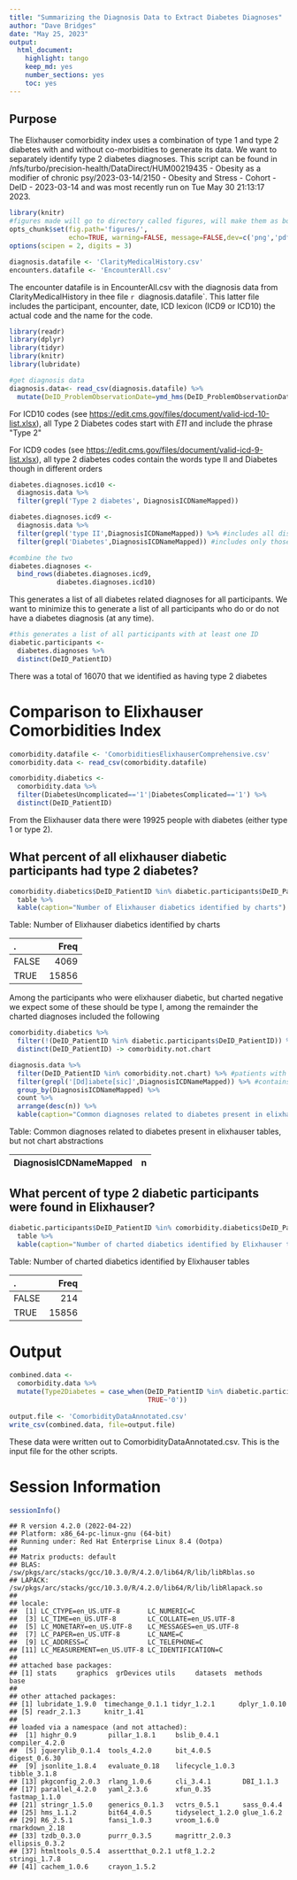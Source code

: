 ```yaml
---
title: "Summarizing the Diagnosis Data to Extract Diabetes Diagnoses"
author: "Dave Bridges"
date: "May 25, 2023"
output:
  html_document:
    highlight: tango
    keep_md: yes
    number_sections: yes
    toc: yes
---
```


## Purpose

The Elixhauser comorbidity index uses a combination of type 1 and type 2 diabetes with and without co-morbidities to generate its data.  We want to separately identify type 2 diabetes diagnoses. This script can be found in /nfs/turbo/precision-health/DataDirect/HUM00219435 - Obesity as a modifier of chronic psy/2023-03-14/2150 - Obesity and Stress - Cohort - DeID - 2023-03-14 and was most recently run on Tue May 30 21:13:17 2023.


```r
library(knitr)
#figures made will go to directory called figures, will make them as both png and pdf files 
opts_chunk$set(fig.path='figures/',
               echo=TRUE, warning=FALSE, message=FALSE,dev=c('png','pdf'))
options(scipen = 2, digits = 3)

diagnosis.datafile <- 'ClarityMedicalHistory.csv'
encounters.datafile <- 'EncounterAll.csv'
```

The encounter datafile is in EncounterAll.csv with the diagnosis data from ClarityMedicalHistory in thee file `r `diagnosis.datafile`. This latter file includes the participant, encounter, date, ICD lexicon (ICD9 or ICD10) the actual code and the name for the code.


```r
library(readr)
library(dplyr)
library(tidyr)
library(knitr)
library(lubridate)

#get diagnosis data
diagnosis.data<- read_csv(diagnosis.datafile) %>%
  mutate(DeID_ProblemObservationDate=ymd_hms(DeID_ProblemObservationDate))
```

For ICD10 codes (see https://edit.cms.gov/files/document/valid-icd-10-list.xlsx), all Type 2 Diabetes codes start with *E11* and include the phrase "Type 2"

For ICD9 codes (see https://edit.cms.gov/files/document/valid-icd-9-list.xlsx), all type 2 diabetes codes contain the words type II and Diabetes though in different orders


```r
diabetes.diagnoses.icd10 <- 
  diagnosis.data %>%
  filter(grepl('Type 2 diabetes', DiagnosisICDNameMapped))

diabetes.diagnoses.icd9 <-
  diagnosis.data %>%
  filter(grepl('type II',DiagnosisICDNameMapped)) %>% #includes all diseases marked type II
  filter(grepl('Diabetes',DiagnosisICDNameMapped)) #includes only those that contain diabetes in the name

#combine the two
diabetes.diagnoses <-
  bind_rows(diabetes.diagnoses.icd9,
            diabetes.diagnoses.icd10)
```

This generates a list of all diabetes related diagnoses for all participants.  We want to minimize this to generate a list of all participants who do or do not have a diabetes diagnosis (at any time).


```r
#this generates a list of all participants with at least one ID
diabetic.participants <-
  diabetes.diagnoses %>%
  distinct(DeID_PatientID)  
```

There was a total of 16070 that we identified as having type 2 diabetes

# Comparison to Elixhauser Comorbidities Index


```r
comorbidity.datafile <- 'ComorbiditiesElixhauserComprehensive.csv'
comorbidity.data <- read_csv(comorbidity.datafile)

comorbidity.diabetics <-
  comorbidity.data %>%
  filter(DiabetesUncomplicated=='1'|DiabetesComplicated=='1') %>%
  distinct(DeID_PatientID)
```

From the Elixhauser data there were 19925 people with diabetes (either type 1 or type 2).

## What percent of all elixhauser diabetic participants had type 2 diabetes?


```r
comorbidity.diabetics$DeID_PatientID %in% diabetic.participants$DeID_PatientID %>%
  table %>%
  kable(caption="Number of Elixhauser diabetics identified by charts")
```



Table: Number of Elixhauser diabetics identified by charts

|.     |  Freq|
|:-----|-----:|
|FALSE |  4069|
|TRUE  | 15856|

Among the participants who were elixhauser diabetic, but charted negative we expect some of these should be type I, among the remainder the charted diagnoses included the following


```r
comorbidity.diabetics %>%
  filter(!(DeID_PatientID %in% diabetic.participants$DeID_PatientID)) %>%
  distinct(DeID_PatientID) -> comorbidity.not.chart

diagnosis.data %>%
  filter(DeID_PatientID %in% comorbidity.not.chart) %>% #patients with uncharted comorbidities, but do have diabetes according to elixhauser
  filter(grepl('[Dd]iabete[sic]',DiagnosisICDNameMapped)) %>% #contains the word diabetes or diabetic in either case
  group_by(DiagnosisICDNameMapped) %>%
  count %>%
  arrange(desc(n)) %>%
  kable(caption="Common diagnoses related to diabetes present in elixhauser tables, but not chart abstractions")
```



Table: Common diagnoses related to diabetes present in elixhauser tables, but not chart abstractions

|DiagnosisICDNameMapped |  n|
|:----------------------|--:|


## What percent of type 2 diabetic participants were found in Elixhauser?


```r
diabetic.participants$DeID_PatientID %in% comorbidity.diabetics$DeID_PatientID  %>% 
  table %>%
  kable(caption="Number of charted diabetics identified by Elixhauser tables")
```



Table: Number of charted diabetics identified by Elixhauser tables

|.     |  Freq|
|:-----|-----:|
|FALSE |   214|
|TRUE  | 15856|

# Output


```r
combined.data <-
  comorbidity.data %>%
  mutate(Type2Diabetes = case_when(DeID_PatientID %in% diabetic.participants$DeID_PatientID ~ '1',
                                   TRUE~'0'))
  
output.file <- 'ComorbidityDataAnnotated.csv'
write_csv(combined.data, file=output.file)
```

These data were written out to ComorbidityDataAnnotated.csv. This is the input file for the other scripts.

# Session Information


```r
sessionInfo()
```

```
## R version 4.2.0 (2022-04-22)
## Platform: x86_64-pc-linux-gnu (64-bit)
## Running under: Red Hat Enterprise Linux 8.4 (Ootpa)
## 
## Matrix products: default
## BLAS:   /sw/pkgs/arc/stacks/gcc/10.3.0/R/4.2.0/lib64/R/lib/libRblas.so
## LAPACK: /sw/pkgs/arc/stacks/gcc/10.3.0/R/4.2.0/lib64/R/lib/libRlapack.so
## 
## locale:
##  [1] LC_CTYPE=en_US.UTF-8       LC_NUMERIC=C              
##  [3] LC_TIME=en_US.UTF-8        LC_COLLATE=en_US.UTF-8    
##  [5] LC_MONETARY=en_US.UTF-8    LC_MESSAGES=en_US.UTF-8   
##  [7] LC_PAPER=en_US.UTF-8       LC_NAME=C                 
##  [9] LC_ADDRESS=C               LC_TELEPHONE=C            
## [11] LC_MEASUREMENT=en_US.UTF-8 LC_IDENTIFICATION=C       
## 
## attached base packages:
## [1] stats     graphics  grDevices utils     datasets  methods   base     
## 
## other attached packages:
## [1] lubridate_1.9.0  timechange_0.1.1 tidyr_1.2.1      dplyr_1.0.10    
## [5] readr_2.1.3      knitr_1.41      
## 
## loaded via a namespace (and not attached):
##  [1] highr_0.9        pillar_1.8.1     bslib_0.4.1      compiler_4.2.0  
##  [5] jquerylib_0.1.4  tools_4.2.0      bit_4.0.5        digest_0.6.30   
##  [9] jsonlite_1.8.4   evaluate_0.18    lifecycle_1.0.3  tibble_3.1.8    
## [13] pkgconfig_2.0.3  rlang_1.0.6      cli_3.4.1        DBI_1.1.3       
## [17] parallel_4.2.0   yaml_2.3.6       xfun_0.35        fastmap_1.1.0   
## [21] stringr_1.5.0    generics_0.1.3   vctrs_0.5.1      sass_0.4.4      
## [25] hms_1.1.2        bit64_4.0.5      tidyselect_1.2.0 glue_1.6.2      
## [29] R6_2.5.1         fansi_1.0.3      vroom_1.6.0      rmarkdown_2.18  
## [33] tzdb_0.3.0       purrr_0.3.5      magrittr_2.0.3   ellipsis_0.3.2  
## [37] htmltools_0.5.4  assertthat_0.2.1 utf8_1.2.2       stringi_1.7.8   
## [41] cachem_1.0.6     crayon_1.5.2
```
